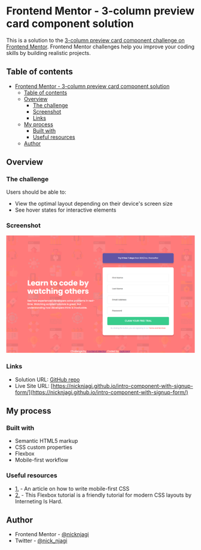 # Frontend Mentor - 3-column preview card component solution

This is a solution to the [3-column preview card component challenge on Frontend Mentor](https://www.frontendmentor.io/challenges/3column-preview-card-component-pH92eAR2-). Frontend Mentor challenges help you improve your coding skills by building realistic projects. 

## Table of contents

- [Frontend Mentor - 3-column preview card component solution](#frontend-mentor---3-column-preview-card-component-solution)
  - [Table of contents](#table-of-contents)
  - [Overview](#overview)
    - [The challenge](#the-challenge)
    - [Screenshot](#screenshot)
    - [Links](#links)
  - [My process](#my-process)
    - [Built with](#built-with)
    - [Useful resources](#useful-resources)
  - [Author](#author)

## Overview

### The challenge

Users should be able to:

- View the optimal layout depending on their device's screen size
- See hover states for interactive elements

### Screenshot

![](./screenshot.png)

### Links

- Solution URL: [GitHub repo](https://github.com/nicknjagi/intro-component-with-signup-form)
- Live Site URL: [https://nicknjagi.github.io/intro-component-with-signup-form/](https://nicknjagi.github.io/intro-component-with-signup-form/)

## My process

### Built with

- Semantic HTML5 markup
- CSS custom properties
- Flexbox
- Mobile-first workflow

### Useful resources

- [1.](https://zellwk.com/blog/how-to-write-mobile-first-css/) - An article on how to write mobile-first CSS
- [2.](https://www.internetingishard.com/html-and-css/flexbox/) - This Flexbox tutorial is a friendly tutorial for modern CSS layouts by Interneting Is Hard.

## Author

- Frontend Mentor - [@nicknjagi](https://www.frontendmentor.io/profile/nicknjagi)
- Twitter - [@nick_njagi](https://www.twitter.com/nick_njagi)